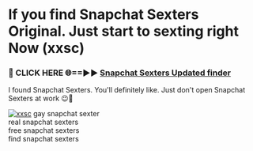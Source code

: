 # If you find Snapchat Sexters Original. Just start to sexting right Now (xxsc)

<h3>🔴 CLICK HERE 🌐==►► <a href="https://tinyurl.com/mtbk5fxa" rel="nofollow">Snapchat Sexters Updated finder</a></h3>

I found Snapchat Sexters. You'll definitely like. Just don't open Snapchat Sexters at work 😉💬

[![xxsc](https://i.imgur.com/Q8WKrnY.jpeg)](https://tinyurl.com/mtbk5fxa)
gay snapchat sexter<br>
real snapchat sexters<br>
free snapchat sexters<br>
find snapchat sexters